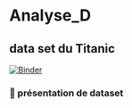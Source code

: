 # Analyse_D


## data set du Titanic

[![Binder](https://mybinder.org/badge_logo.svg)](https://mybinder.org/v2/gh/hanasl/Analyse_D/main?labpath=index.ipynb)

### :file_folder: présentation de dataset